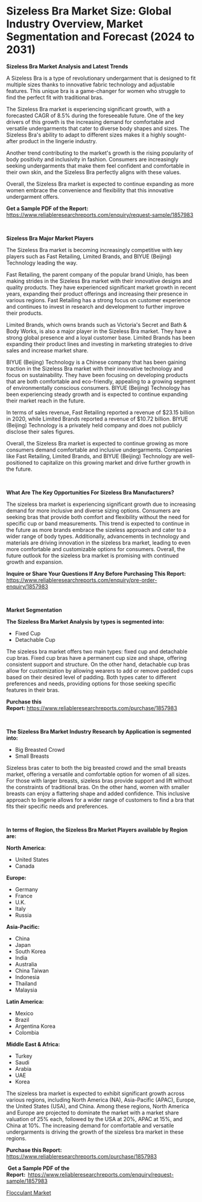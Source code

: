 <p><h1>Sizeless Bra Market Size: Global Industry Overview, Market Segmentation and Forecast (2024 to 2031)</h1></p><p><strong>Sizeless Bra Market Analysis and Latest Trends</strong></p>
<p><p>A Sizeless Bra is a type of revolutionary undergarment that is designed to fit multiple sizes thanks to innovative fabric technology and adjustable features. This unique bra is a game-changer for women who struggle to find the perfect fit with traditional bras.</p><p>The Sizeless Bra market is experiencing significant growth, with a forecasted CAGR of 8.5% during the foreseeable future. One of the key drivers of this growth is the increasing demand for comfortable and versatile undergarments that cater to diverse body shapes and sizes. The Sizeless Bra's ability to adapt to different sizes makes it a highly sought-after product in the lingerie industry.</p><p>Another trend contributing to the market's growth is the rising popularity of body positivity and inclusivity in fashion. Consumers are increasingly seeking undergarments that make them feel confident and comfortable in their own skin, and the Sizeless Bra perfectly aligns with these values.</p><p>Overall, the Sizeless Bra market is expected to continue expanding as more women embrace the convenience and flexibility that this innovative undergarment offers.</p></p>
<p><strong>Get a Sample PDF of the Report:&nbsp;</strong> <a href="https://www.reliableresearchreports.com/enquiry/request-sample/1857983">https://www.reliableresearchreports.com/enquiry/request-sample/1857983</a></p>
<p>&nbsp;</p>
<p><strong>Sizeless Bra Major Market Players</strong></p>
<p><p>The Sizeless Bra market is becoming increasingly competitive with key players such as Fast Retailing, Limited Brands, and BIYUE (Beijing) Technology leading the way. </p><p>Fast Retailing, the parent company of the popular brand Uniqlo, has been making strides in the Sizeless Bra market with their innovative designs and quality products. They have experienced significant market growth in recent years, expanding their product offerings and increasing their presence in various regions. Fast Retailing has a strong focus on customer experience and continues to invest in research and development to further improve their products.</p><p>Limited Brands, which owns brands such as Victoria's Secret and Bath & Body Works, is also a major player in the Sizeless Bra market. They have a strong global presence and a loyal customer base. Limited Brands has been expanding their product lines and investing in marketing strategies to drive sales and increase market share. </p><p>BIYUE (Beijing) Technology is a Chinese company that has been gaining traction in the Sizeless Bra market with their innovative technology and focus on sustainability. They have been focusing on developing products that are both comfortable and eco-friendly, appealing to a growing segment of environmentally conscious consumers. BIYUE (Beijing) Technology has been experiencing steady growth and is expected to continue expanding their market reach in the future.</p><p>In terms of sales revenue, Fast Retailing reported a revenue of $23.15 billion in 2020, while Limited Brands reported a revenue of $10.72 billion. BIYUE (Beijing) Technology is a privately held company and does not publicly disclose their sales figures. </p><p>Overall, the Sizeless Bra market is expected to continue growing as more consumers demand comfortable and inclusive undergarments. Companies like Fast Retailing, Limited Brands, and BIYUE (Beijing) Technology are well-positioned to capitalize on this growing market and drive further growth in the future.</p></p>
<p>&nbsp;</p>
<p><strong>What Are The Key Opportunities For Sizeless Bra Manufacturers?</strong></p>
<p><p>The sizeless bra market is experiencing significant growth due to increasing demand for more inclusive and diverse sizing options. Consumers are seeking bras that provide both comfort and flexibility without the need for specific cup or band measurements. This trend is expected to continue in the future as more brands embrace the sizeless approach and cater to a wider range of body types. Additionally, advancements in technology and materials are driving innovation in the sizeless bra market, leading to even more comfortable and customizable options for consumers. Overall, the future outlook for the sizeless bra market is promising with continued growth and expansion.</p></p>
<p><strong>Inquire or Share Your Questions If Any Before Purchasing This Report:</strong> <a href="https://www.reliableresearchreports.com/enquiry/pre-order-enquiry/1857983">https://www.reliableresearchreports.com/enquiry/pre-order-enquiry/1857983</a></p>
<p>&nbsp;</p>
<p><strong>Market Segmentation</strong></p>
<p><strong>The Sizeless Bra Market Analysis by types is segmented into:</strong></p>
<p><ul><li>Fixed Cup</li><li>Detachable Cup</li></ul></p>
<p><p>The sizeless bra market offers two main types: fixed cup and detachable cup bras. Fixed cup bras have a permanent cup size and shape, offering consistent support and structure. On the other hand, detachable cup bras allow for customization by allowing wearers to add or remove padded cups based on their desired level of padding. Both types cater to different preferences and needs, providing options for those seeking specific features in their bras.</p></p>
<p><strong>Purchase this Report:&nbsp;</strong><a href="https://www.reliableresearchreports.com/purchase/1857983">https://www.reliableresearchreports.com/purchase/1857983</a></p>
<p>&nbsp;</p>
<p><strong>The Sizeless Bra Market Industry Research by Application is segmented into:</strong></p>
<p><ul><li>Big Breasted Crowd</li><li>Small Breasts</li></ul></p>
<p><p>Sizeless bras cater to both the big breasted crowd and the small breasts market, offering a versatile and comfortable option for women of all sizes. For those with larger breasts, sizeless bras provide support and lift without the constraints of traditional bras. On the other hand, women with smaller breasts can enjoy a flattering shape and added confidence. This inclusive approach to lingerie allows for a wider range of customers to find a bra that fits their specific needs and preferences.</p></p>
<p>&nbsp;</p>
<p><strong>In terms of Region, the Sizeless Bra Market Players available by Region are:</strong></p>
<p>
    <p> <strong> North America: </strong>
        <ul>
            <li>United States</li>
            <li>Canada</li>
        </ul>
        </p> 
    <p> <strong> Europe: </strong>
        <ul>
            <li>Germany</li>
            <li>France</li>
            <li>U.K.</li>
            <li>Italy</li>
            <li>Russia</li>
        </ul>
        </p> 
    <p> <strong> Asia-Pacific: </strong>
        <ul>
            <li>China</li>
            <li>Japan</li>
            <li>South Korea</li>
            <li>India</li>
            <li>Australia</li>
            <li>China Taiwan</li>
            <li>Indonesia</li>
            <li>Thailand</li>
            <li>Malaysia</li>
        </ul>
        </p> 
    <p> <strong> Latin America: </strong>
        <ul>
            <li>Mexico</li>
            <li>Brazil</li>
            <li>Argentina Korea</li>
            <li>Colombia</li>
        </ul>
        </p> 
    <p> <strong> Middle East & Africa: </strong>
        <ul>
            <li>Turkey</li>
            <li>Saudi</li>
            <li>Arabia</li>
            <li>UAE</li>
            <li>Korea</li>
        </ul>
    </p>
    </p>
<p><p>The sizeless bra market is expected to exhibit significant growth across various regions, including North America (NA), Asia-Pacific (APAC), Europe, the United States (USA), and China. Among these regions, North America and Europe are projected to dominate the market with a market share valuation of 25% each, followed by the USA at 20%, APAC at 15%, and China at 10%. The increasing demand for comfortable and versatile undergarments is driving the growth of the sizeless bra market in these regions.</p></p>
<p><strong>Purchase this Report: </strong><a href="https://www.reliableresearchreports.com/purchase/1857983">https://www.reliableresearchreports.com/purchase/1857983</a></p>
<p>&nbsp;<strong>Get a Sample PDF of the Report:&nbsp;&nbsp;</strong><a href="https://www.reliableresearchreports.com/enquiry/request-sample/1857983">https://www.reliableresearchreports.com/enquiry/request-sample/1857983</a></p>
<p><strong></strong></p>
<p><p><a href="https://adventurous-uranium-ef9.notion.site/Flocculant-Market-Growth-Market-Trends-COVID-19-Impact-and-Forecasts-for-period-from-2024-2031-e821dba2f23a4a928007e9b835e4ca3c">Flocculant Market</a></p></p>